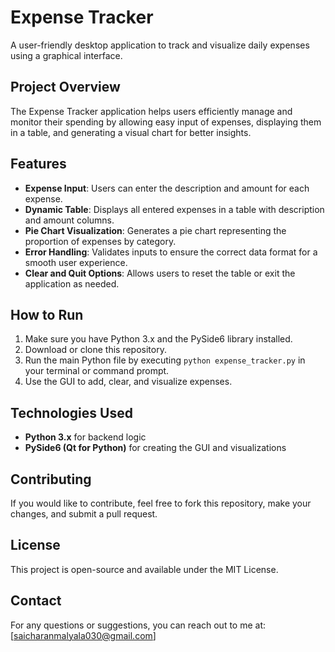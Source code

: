 # Expense Tracker

A user-friendly desktop application to track and visualize daily expenses using a graphical interface.

## Project Overview
The Expense Tracker application helps users efficiently manage and monitor their spending by allowing easy input of expenses, displaying them in a table, and generating a visual chart for better insights.

## Features
- **Expense Input**: Users can enter the description and amount for each expense.
- **Dynamic Table**: Displays all entered expenses in a table with description and amount columns.
- **Pie Chart Visualization**: Generates a pie chart representing the proportion of expenses by category.
- **Error Handling**: Validates inputs to ensure the correct data format for a smooth user experience.
- **Clear and Quit Options**: Allows users to reset the table or exit the application as needed.

## How to Run
1. Make sure you have Python 3.x and the PySide6 library installed.
2. Download or clone this repository.
3. Run the main Python file by executing `python expense_tracker.py` in your terminal or command prompt.
4. Use the GUI to add, clear, and visualize expenses.

## Technologies Used
- **Python 3.x** for backend logic
- **PySide6 (Qt for Python)** for creating the GUI and visualizations

## Contributing
If you would like to contribute, feel free to fork this repository, make your changes, and submit a pull request.

## License
This project is open-source and available under the MIT License.

## Contact
For any questions or suggestions, you can reach out to me at: [saicharanmalyala030@gmail.com]